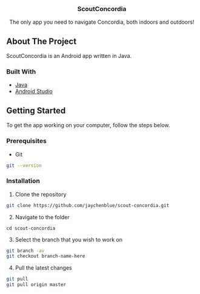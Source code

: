 <!-- PROJECT LOGO -->
<br />
<p align="center">
  <!--<a href="https://github.com/jaychenblue/scout-concordia">
    <img src="images/logo.png" alt="Logo" width="80" height="80">
  </a>-->

  <h3 align="center">ScoutConcordia</h3>

  <p align="center">
    The only app you need to navigate Concordia, both indoors and outdoors!
  </p>
</p>

<!-- ABOUT THE PROJECT -->
## About The Project

ScoutConcordia is an Android app written in Java.

### Built With
* [Java](https://www.java.com/en/download/)
* [Android Studio](https://developer.android.com/studio)

<!-- GETTING STARTED -->
## Getting Started

To get the app working on your computer, follow the steps below.

### Prerequisites

* Git
```sh
git --version
```

### Installation

1. Clone the repository
```sh
git clone https://github.com/jaychenblue/scout-concordia.git
```
2. Navigate to the folder
```
cd scout-concordia
```
3. Select the branch that you wish to work on
```sh
git branch -av
git checkout branch-name-here
```
4. Pull the latest changes
```sh
git pull
git pull origin master
```
